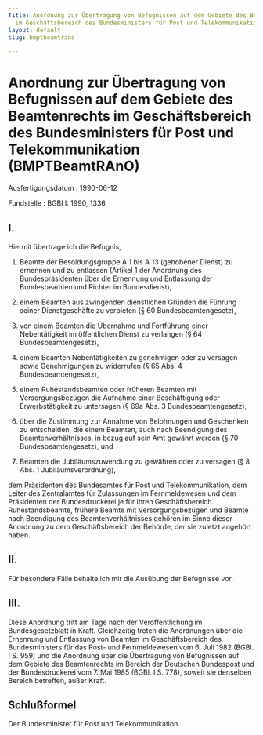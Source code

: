 ```yaml
---
Title: Anordnung zur Übertragung von Befugnissen auf dem Gebiete des Beamtenrechts
  im Geschäftsbereich des Bundesministers für Post und Telekommunikation
layout: default
slug: bmptbeamtrano

---
```


# Anordnung zur Übertragung von Befugnissen auf dem Gebiete des Beamtenrechts im Geschäftsbereich des Bundesministers für Post und Telekommunikation (BMPTBeamtRAnO)

Ausfertigungsdatum
:   1990-06-12

Fundstelle
:   BGBl I: 1990, 1336



## I.

Hiermit übertrage ich die Befugnis,

1.  Beamte der Besoldungsgruppe A 1 bis A 13 (gehobener Dienst) zu
    ernennen und zu entlassen (Artikel 1 der Anordnung des
    Bundespräsidenten über die Ernennung und Entlassung der Bundesbeamten
    und Richter im Bundesdienst),


2.  einem Beamten aus zwingenden dienstlichen Gründen die Führung seiner
    Dienstgeschäfte zu verbieten (§ 60 Bundesbeamtengesetz),


3.  von einem Beamten die Übernahme und Fortführung einer Nebentätigkeit
    im öffentlichen Dienst zu verlangen (§ 64 Bundesbeamtengesetz),


4.  einem Beamten Nebentätigkeiten zu genehmigen oder zu versagen sowie
    Genehmigungen zu widerrufen (§ 65 Abs. 4 Bundesbeamtengesetz),


5.  einem Ruhestandsbeamten oder früheren Beamten mit Versorgungsbezügen
    die Aufnahme einer Beschäftigung oder Erwerbstätigkeit zu untersagen
    (§ 69a Abs. 3 Bundesbeamtengesetz),


6.  über die Zustimmung zur Annahme von Belohnungen und Geschenken zu
    entscheiden, die einem Beamten, auch nach Beendigung des
    Beamtenverhältnisses, in bezug auf sein Amt gewährt werden (§ 70
    Bundesbeamtengesetz), und


7.  Beamten die Jubiläumszuwendung zu gewähren oder zu versagen (§ 8 Abs.
    1 Jubiläumsverordnung),



dem Präsidenten des Bundesamtes für Post und Telekommunikation, dem
Leiter des Zentralamtes für Zulassungen im Fernmeldewesen und dem
Präsidenten der Bundesdruckerei je für ihren Geschäftsbereich.
Ruhestandsbeamte, frühere Beamte mit Versorgungsbezügen und Beamte
nach Beendigung des Beamtenverhältnisses gehören im Sinne dieser
Anordnung zu dem Geschäftsbereich der Behörde, der sie zuletzt
angehört haben.


## II.

Für besondere Fälle behalte ich mir die Ausübung der Befugnisse vor.


## III.

Diese Anordnung tritt am Tage nach der Veröffentlichung im
Bundesgesetzblatt in Kraft. Gleichzeitig treten die Anordnungen über
die Ernennung und Entlassung von Beamten im Geschäftsbereich des
Bundesministers für das Post- und Fernmeldewesen vom 6. Juli 1982
(BGBl. I S. 959) und die Anordnung über die Übertragung von
Befugnissen auf dem Gebiete des Beamtenrechts im Bereich der Deutschen
Bundespost und der Bundesdruckerei vom 7. Mai 1985 (BGBl. I S. 778),
soweit sie denselben Bereich betreffen, außer Kraft.


## Schlußformel

Der Bundesminister für Post und Telekommunikation


